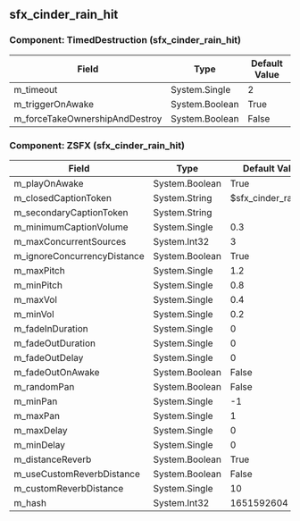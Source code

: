 ## sfx_cinder_rain_hit

### Component: TimedDestruction (sfx_cinder_rain_hit)

|Field|Type|Default Value|
|-----|----|-------------|
|m_timeout|System.Single|2|
|m_triggerOnAwake|System.Boolean|True|
|m_forceTakeOwnershipAndDestroy|System.Boolean|False|

### Component: ZSFX (sfx_cinder_rain_hit)

|Field|Type|Default Value|
|-----|----|-------------|
|m_playOnAwake|System.Boolean|True|
|m_closedCaptionToken|System.String|$sfx_cinder_rain_hit|
|m_secondaryCaptionToken|System.String||
|m_minimumCaptionVolume|System.Single|0.3|
|m_maxConcurrentSources|System.Int32|3|
|m_ignoreConcurrencyDistance|System.Boolean|True|
|m_maxPitch|System.Single|1.2|
|m_minPitch|System.Single|0.8|
|m_maxVol|System.Single|0.4|
|m_minVol|System.Single|0.2|
|m_fadeInDuration|System.Single|0|
|m_fadeOutDuration|System.Single|0|
|m_fadeOutDelay|System.Single|0|
|m_fadeOutOnAwake|System.Boolean|False|
|m_randomPan|System.Boolean|False|
|m_minPan|System.Single|-1|
|m_maxPan|System.Single|1|
|m_maxDelay|System.Single|0|
|m_minDelay|System.Single|0|
|m_distanceReverb|System.Boolean|True|
|m_useCustomReverbDistance|System.Boolean|False|
|m_customReverbDistance|System.Single|10|
|m_hash|System.Int32|1651592604|

